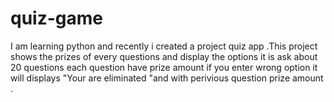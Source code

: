 # quiz-game
I am learning python and recently i created a project quiz app .This project shows the prizes of every questions and display the options it is ask about 20 questions each question have prize amount if you enter  wrong option it will displays "Your are eliminated "and with perivious question prize amount .
